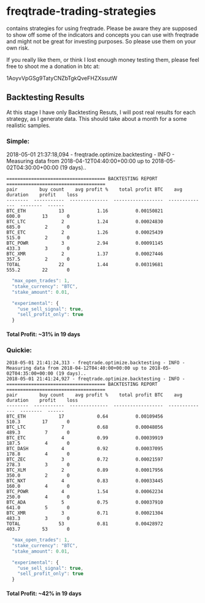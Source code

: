 # freqtrade-trading-strategies
contains strategies for using freqtrade. Please be aware they are supposed to show off some of the indicators and concepts you can use with freqtrade and might not be great for investing purposes. So please use them on your own risk.

If you really like them, or think I lost enough money testing them, please feel free to shoot me a donation in btc at:

1AoyvVpGSg9TatyCNZbTgkQveFHZXssutW


## Backtesting Results

At this stage I have only Backtesting Resuts, I will post real results for each strategy, as I generate data. This should take about a month for a some realistic samples.

### Simple:

2018-05-01 21:37:18,094 - freqtrade.optimize.backtesting - INFO - Measuring data from 2018-04-12T04:40:00+00:00 up to 2018-05-02T04:30:00+00:00 (19 days)..

```
==================================== BACKTESTING REPORT ====================================
pair        buy count    avg profit %    total profit BTC    avg duration    profit    loss
--------  -----------  --------------  ------------------  --------------  --------  ------
BTC_ETH            13            1.16          0.00150821           600.0        13       0
BTC_LTC             2            1.24          0.00024830           685.0         2       0
BTC_ETC             2            1.26          0.00025439           515.0         2       0
BTC_POWR            3            2.94          0.00091145           433.3         3       0
BTC_XMR             2            1.37          0.00027446           357.5         2       0
TOTAL              22            1.44          0.00319681           555.2        22       0

```

``` javascript
  "max_open_trades": 1,
  "stake_currency": "BTC",
  "stake_amount": 0.01,

  "experimental": {
    "use_sell_signal": true,
    "sell_profit_only": true
  }
```

#### Total Profit: ~31% in 19 days

### Quickie:

```
2018-05-01 21:41:24,313 - freqtrade.optimize.backtesting - INFO - Measuring data from 2018-04-12T04:40:00+00:00 up to 2018-05-02T04:35:00+00:00 (19 days)..
2018-05-01 21:41:24,927 - freqtrade.optimize.backtesting - INFO -
==================================== BACKTESTING REPORT ====================================
pair        buy count    avg profit %    total profit BTC    avg duration    profit    loss
--------  -----------  --------------  ------------------  --------------  --------  ------
BTC_ETH            17            0.64          0.00109456           510.3        17       0
BTC_LTC             7            0.68          0.00048056           489.3         7       0
BTC_ETC             4            0.99          0.00039919           187.5         4       0
BTC_DASH            4            0.92          0.00037095           178.8         4       0
BTC_ZEC             3            0.72          0.00021597           278.3         3       0
BTC_XLM             2            0.89          0.00017956           350.0         2       0
BTC_NXT             4            0.83          0.00033445           160.0         4       0
BTC_POWR            4            1.54          0.00062234           250.0         4       0
BTC_ADA             5            0.75          0.00037910           641.0         5       0
BTC_XMR             3            0.71          0.00021304           483.3         3       0
TOTAL              53            0.81          0.00428972           403.7        53       0

```

``` javascript
  "max_open_trades": 1,
  "stake_currency": "BTC",
  "stake_amount": 0.01,

  "experimental": {
    "use_sell_signal": true,
    "sell_profit_only": true
  }
```

#### Total Profit: ~42% in 19 days
